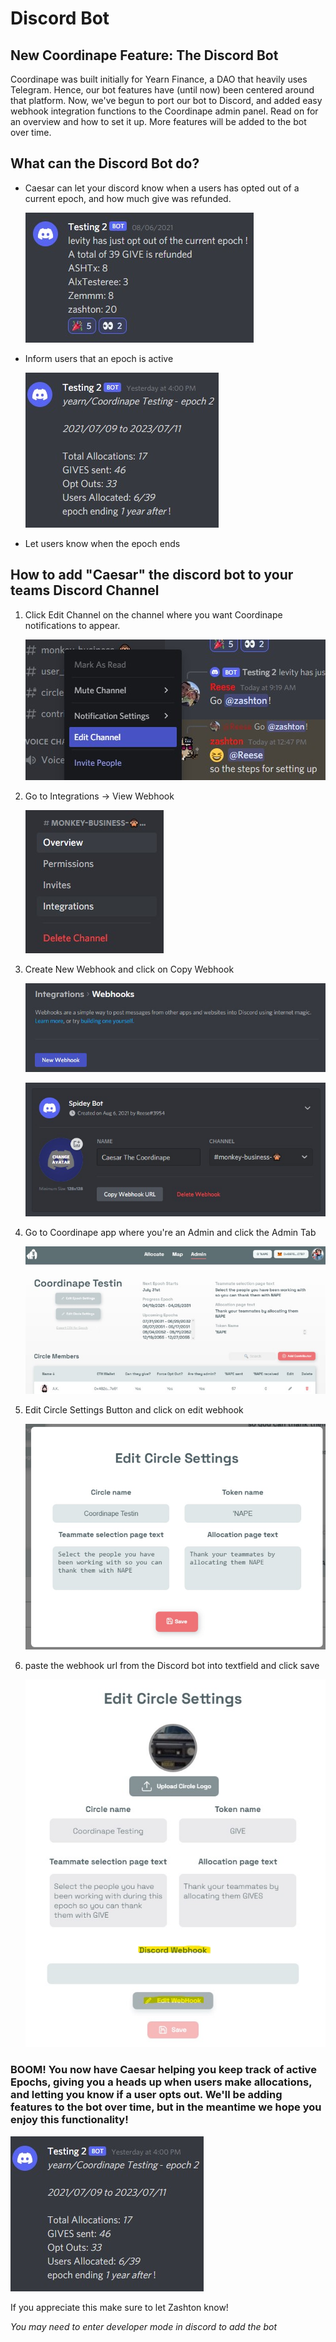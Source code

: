 # Discord Bot

## New Coordinape Feature: The Discord Bot

Coordinape was built initially for Yearn Finance, a DAO that heavily uses Telegram. Hence, our bot features have \(until now\) been centered around that platform. Now, we've begun to port our bot to Discord, and added easy webhook integration functions to the Coordinape admin panel. Read on for an overview and how to set it up. More features will be added to the bot over time.

## What can the Discord Bot do?

* Caesar can let your discord know when a users has opted out of a current epoch, and how much give was refunded.

  ![](../.gitbook/assets/Bot%20Opted%20Out.jpg)

* Inform users that an epoch is active

  ![](../.gitbook/assets/Bot%20Comment.jpg)

* Let users know when the epoch ends

## How to add "Caesar" the discord bot to your teams Discord Channel

1. Click Edit Channel on the channel where you want Coordinape notifications to appear.

   ![](../.gitbook/assets/Edit%20Channel.jpg)

2. Go to Integrations -&gt; View Webhook

   ![](../.gitbook/assets/Integrations.jpg)

3. Create New Webhook and click on Copy Webhook

   ![](../.gitbook/assets/New%20Webhook.jpg)

   ![](../.gitbook/assets/Name%20Webhook.jpg)

4. Go to Coordinape app where you're an Admin and click the Admin Tab

   ![](../.gitbook/assets/Admin.jpg)

5. Edit Circle Settings Button and click on edit webhook

   ![](../.gitbook/assets/Circle%20Settings.jpg)

6. paste the webhook url from the Discord bot into textfield and click save

   ![](../.gitbook/assets/Discord%20Webook.jpg)

### BOOM! You now have Caesar helping you keep track of active Epochs, giving you a heads up when users make allocations, and letting you know if a user opts out. We'll be adding features to the bot over time, but in the meantime we hope you enjoy this functionality!

![](../.gitbook/assets/Bot%20Comment%20%281%29.jpg)

If you appreciate this make sure to let Zashton know!

_You may need to enter developer mode in discord to add the bot_

